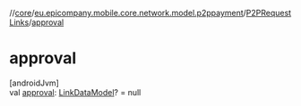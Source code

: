 //[core](../../../index.md)/[eu.epicompany.mobile.core.network.model.p2ppayment](../index.md)/[P2PRequestLinks](index.md)/[approval](approval.md)

# approval

[androidJvm]\
val [approval](approval.md): [LinkDataModel](../../eu.epicompany.mobile.core.network.hypermedia/-link-data-model/index.md)? = null
